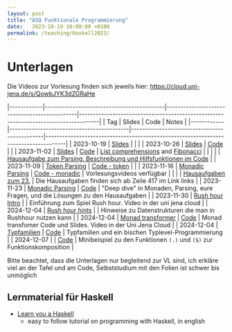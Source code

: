 ```yaml
---
layout: post
title: "ASQ Funktionale Programmierung"
date:   2023-10-19 10:00:00 +0100
permalink: /teaching/Haskell2023/
---
```

<!-- LTeX: language=de-DE -->


# Unterlagen

Die Videos zur Vorlesung finden sich jeweils hier:
<https://cloud.uni-jena.de/s/QowbJYK3dZGRaHe>

|------------|-------------------------------------------|----------------------------------------------|-------------------------------------------------------------------------------------|
| Tag        | Slides                                    | Code                                         | Notes                                                                               |
|------------|-------------------------------------------|----------------------------------------------|-------------------------------------------------------------------------------------|
| 2023-10-19 | [Slides](01.pdf)                          |                                              |                                                                                     |
| 2023-10-26 | [Slides](02.pdf)                          | [Code](02.hs)                                |                                                                                     |
| 2023-11-02 | [Slides](03.pdf)                          | [Code](03.hs)                                | [List comprehensions](03-comprehension.hs) and [Fibonacci](03-fib.hs)               |
|            |                                           |                                              | [Hausaufgabe zum Parsing. Beschreibung und Hilfsfunktionen im Code](03/homework.hs) |
| 2023-11-09 | [Token Parsing](token-parsing.pdf)        | [Code - token](tokenparsing.hs)              |                                                                                     |
| 2023-11-16 | [Monadic Parsing](monadic-parsing.pdf)    | [Code - monadic](monadicparsing.hs)          | Vorlesungsvideos verfügbar                                                          |
|            |                                           | [Hausaufgaben zum 23.](04/monadicparsing.hs) | Die Hausaufgaben finden sich ab Zeile 417 im Link links                             |
| 2023-11-23 | [Monadic Parsing](04/monadic-parsing.pdf) | [Code](04/monadicparsing.hs)                 | "Deep dive" in Monaden, Parsing, eure Fragen, und die Lösungen zu den Hausaufgaben  |
| 2023-11-30 | [Rush hour Intro](rushhour/rushhour.pdf)  |                                              | Einführung zum Spiel Rush hour. Video in der uni jena cloud                         |
| 2024-12-04 | [Rush hour hints](rushhour/hints.pdf)     |                                              | Hinweise zu Datenstrukturen die man in Rushhour nutzen kann                         |
| 2024-12-04 | [Monad transformer](mtl.pdf)              | [Code](mtl.hs)                               | Monad transfomer Code und Slides. Video in der Uni Jena Cloud                       |
| 2024-12-04 | [Typfamilien](families/families.pdf)      | [Code](families.hs)                          | Typfamilien und ein bischen Typlevel-Programmierung                                 |
| 2024-12-07 |                                           | [Code](Combi.hs)                             | Minibeispiel zu den Funktionen ``(.)`` und ``($)`` zur Funktionskomposition         |

Bitte beachtet, dass die Unterlagen nur begleitend zur VL sind, ich erkläre viel an der Tafel und am Code, Selbststudium mit den Folien ist schwer bis unmöglich

## Lernmaterial für Haskell

- [Learn you a Haskell](http://learnyouahaskell.com/)
  - easy to follow tutorial on programming with Haskell, in english



